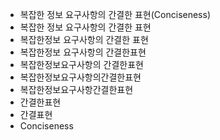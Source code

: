 - 복잡한 정보 요구사항의 간결한 표현(Conciseness)
- 복잡한 정보 요구사항의 간결한 표현
- 복잡한정보 요구사항의 간결한 표현
- 복잡한정보 요구사항의 간결한표현
- 복잡한정보요구사항의 간결한표현
- 복잡한정보요구사항의간결한표현
- 복잡한정보요구사항간결한표현
- 간결한표현
- 간결표현
- Conciseness